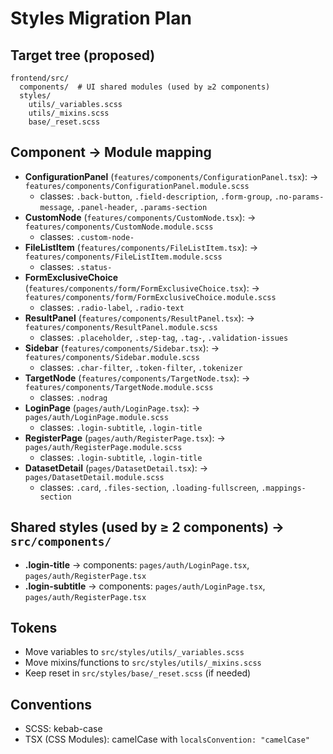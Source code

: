 # Styles Migration Plan

## Target tree (proposed)

```
frontend/src/
  components/  # UI shared modules (used by ≥2 components)
  styles/
    utils/_variables.scss
    utils/_mixins.scss
    base/_reset.scss
```

## Component → Module mapping

- **ConfigurationPanel** (`features/components/ConfigurationPanel.tsx`): → `features/components/ConfigurationPanel.module.scss`
  - classes: `.back-button`, `.field-description`, `.form-group`, `.no-params-message`, `.panel-header`, `.params-section`
- **CustomNode** (`features/components/CustomNode.tsx`): → `features/components/CustomNode.module.scss`
  - classes: `.custom-node-`
- **FileListItem** (`features/components/FileListItem.tsx`): → `features/components/FileListItem.module.scss`
  - classes: `.status-`
- **FormExclusiveChoice** (`features/components/form/FormExclusiveChoice.tsx`): → `features/components/form/FormExclusiveChoice.module.scss`
  - classes: `.radio-label`, `.radio-text`
- **ResultPanel** (`features/components/ResultPanel.tsx`): → `features/components/ResultPanel.module.scss`
  - classes: `.placeholder`, `.step-tag`, `.tag-`, `.validation-issues`
- **Sidebar** (`features/components/Sidebar.tsx`): → `features/components/Sidebar.module.scss`
  - classes: `.char-filter`, `.token-filter`, `.tokenizer`
- **TargetNode** (`features/components/TargetNode.tsx`): → `features/components/TargetNode.module.scss`
  - classes: `.nodrag`
- **LoginPage** (`pages/auth/LoginPage.tsx`): → `pages/auth/LoginPage.module.scss`
  - classes: `.login-subtitle`, `.login-title`
- **RegisterPage** (`pages/auth/RegisterPage.tsx`): → `pages/auth/RegisterPage.module.scss`
  - classes: `.login-subtitle`, `.login-title`
- **DatasetDetail** (`pages/DatasetDetail.tsx`): → `pages/DatasetDetail.module.scss`
  - classes: `.card`, `.files-section`, `.loading-fullscreen`, `.mappings-section`

## Shared styles (used by ≥ 2 components) → `src/components/`

- **.login-title** → components: `pages/auth/LoginPage.tsx`, `pages/auth/RegisterPage.tsx`
- **.login-subtitle** → components: `pages/auth/LoginPage.tsx`, `pages/auth/RegisterPage.tsx`

## Tokens

- Move variables to `src/styles/utils/_variables.scss`
- Move mixins/functions to `src/styles/utils/_mixins.scss`
- Keep reset in `src/styles/base/_reset.scss` (if needed)

## Conventions

- SCSS: kebab-case
- TSX (CSS Modules): camelCase with `localsConvention: "camelCase"`